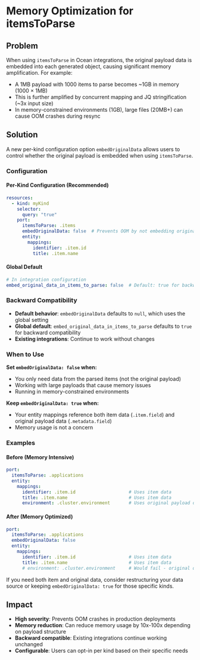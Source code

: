 # Memory Optimization for itemsToParse

## Problem

When using `itemsToParse` in Ocean integrations, the original payload data is embedded into each generated object, causing significant memory amplification. For example:
- A 1MB payload with 1000 items to parse becomes ~1GB in memory (1000 × 1MB)
- This is further amplified by concurrent mapping and JQ stringification (~3x input size)
- In memory-constrained environments (1GB), large files (20MB+) can cause OOM crashes during resync

## Solution

A new per-kind configuration option `embedOriginalData` allows users to control whether the original payload is embedded when using `itemsToParse`.

### Configuration

#### Per-Kind Configuration (Recommended)
```yaml
resources:
  - kind: myKind
    selector:
      query: "true"
    port:
      itemsToParse: .items
      embedOriginalData: false  # Prevents OOM by not embedding original data
      entity:
        mappings:
          identifier: .item.id
          title: .item.name
```

#### Global Default
```yaml
# In integration configuration
embed_original_data_in_items_to_parse: false  # Default: true for backward compatibility
```

### Backward Compatibility

- **Default behavior**: `embedOriginalData` defaults to `null`, which uses the global setting
- **Global default**: `embed_original_data_in_items_to_parse` defaults to `true` for backward compatibility
- **Existing integrations**: Continue to work without changes

### When to Use

**Set `embedOriginalData: false` when:**
- You only need data from the parsed items (not the original payload)
- Working with large payloads that cause memory issues
- Running in memory-constrained environments

**Keep `embedOriginalData: true` when:**
- Your entity mappings reference both item data (`.item.field`) and original payload data (`.metadata.field`)
- Memory usage is not a concern

### Examples

#### Before (Memory Intensive)
```yaml
port:
  itemsToParse: .applications
  entity:
    mappings:
      identifier: .item.id                    # Uses item data
      title: .item.name                       # Uses item data
      environment: .cluster.environment       # Uses original payload data
```

#### After (Memory Optimized)
```yaml
port:
  itemsToParse: .applications
  embedOriginalData: false
  entity:
    mappings:
      identifier: .item.id                    # Uses item data
      title: .item.name                       # Uses item data
      # environment: .cluster.environment     # Would fail - original data not available
```

If you need both item and original data, consider restructuring your data source or keeping `embedOriginalData: true` for those specific kinds.

## Impact

- **High severity**: Prevents OOM crashes in production deployments
- **Memory reduction**: Can reduce memory usage by 10x-100x depending on payload structure
- **Backward compatible**: Existing integrations continue working unchanged
- **Configurable**: Users can opt-in per kind based on their specific needs